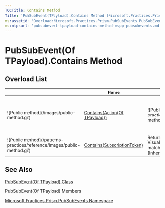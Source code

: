 ```yaml
---
TOCTitle: Contains Method
Title: 'PubSubEvent(TPayload).Contains Method (Microsoft.Practices.Prism.PubSubEvents)'
ms:assetid: 'Overload:Microsoft.Practices.Prism.PubSubEvents.PubSubEvent\`1.Contains'
ms:mtpsurl: 'pubsubevent-tpayload-contains-method-mspp-pubsubevents.md'
---
```



# PubSubEvent(Of TPayload).Contains Method

## Overload List

<table>
<thead>
<tr class="header">
<th> </th>
<th>Name</th>
<th>Description</th>
</tr>
</thead>
<tbody>
<tr class="odd">

<td>![Public method](/images/public-method.gif)</td>
<td><a href="/patterns-practices/reference/mspp-mvvm-namespace.pubsubevent%601.contains(system.action%7b%600%7d)">Contains(Action(Of TPayload))</a></td>

<td>![Public method](/patterns-practices/reference/images/public-method.gif)</td>
<td><a href="/patterns-practices/reference/mspp-mvvm-namespace.pubsubevent%601.contains(system.action%7b%600%7d)">Contains(Action&lt;(Of &lt;(TPayload&gt;)&gt;))</a></td>

<td><div class="summary">
Returns trueTruetruetrue (True in Visual Basic) if there is a subscriber matching <a href="http://msdn.microsoft.com/en-us/library/018hxwa8">Action(Of T)</a>.
</div></td>
</tr>
<tr class="even">
<td>![Public method](/patterns-practices/reference/images/public-method.gif)</td>
<td><a href="/patterns-practices/reference/mspp-mvvm-namespace.eventbase.contains(microsoft.practices.prism.pubsubevents.subscriptiontoken)">Contains(SubscriptionToken)</a></td>
<td><div class="summary">
Returns trueTruetruetrue (True in Visual Basic) if there is a subscriber matching <a href="/patterns-practices/reference/mspp-mvvm-namespace.subscriptiontoken">SubscriptionToken</a>.
</div>
(Inherited from <a href="/patterns-practices/reference/mspp-mvvm-namespace.eventbase">EventBase</a>.)</td>
</tr>
</tbody>
</table>

## See Also

[PubSubEvent(Of TPayload) Class](/patterns-practices/reference/mspp-mvvm-namespace.pubsubevent%601)

PubSubEvent(Of TPayload) Members

[Microsoft.Practices.Prism.PubSubEvents Namespace](/patterns-practices/reference/mspp-mvvm-namespace)

